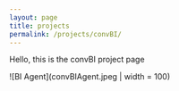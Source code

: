 ```yaml
---
layout: page
title: projects
permalink: /projects/convBI/
---
```


Hello, this is the convBI project page

![BI Agent](convBIAgent.jpeg | width = 100)
